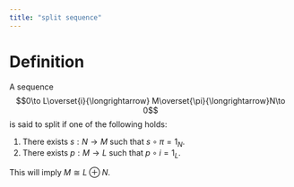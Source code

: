 ```yaml
---
title: "split sequence"
---
```


# Definition
A sequence $$0\to L\overset{i}{\longrightarrow} M\overset{\pi}{\longrightarrow}N\to 0$$ is said to split if one of the following holds:
1. There exists $s:N\to M$ such that $s\circ\pi=1_N$.
2. There exists $p:M\to L$ such that $p\circ i=1_L$.

This will imply $M\cong L\oplus N$.

